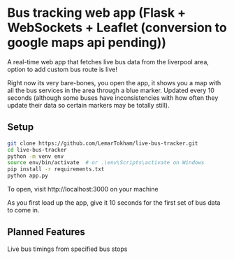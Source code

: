 # Bus tracking web app (Flask + WebSockets + Leaflet (conversion to google maps api pending))

A real-time web app that fetches live bus data from the liverpool area, option to add custom bus route is live!

Right now its very bare-bones, you open the app, it shows you a map with all the bus services in the area through a blue marker. Updated every 10 seconds (although some buses have inconsistencies with how often they update their data so certain markers may be totally still).


## Setup
```bash
git clone https://github.com/LemarTokham/live-bus-tracker.git
cd live-bus-tracker
python -m venv env
source env/bin/activate  # or .\env\Scripts\activate on Windows
pip install -r requirements.txt
python app.py
```
To open, visit http://localhost:3000 on your machine

As you first load up the app, give it 10 seconds for the first set of bus data to come in.

## Planned Features
Live bus timings from specified bus stops
